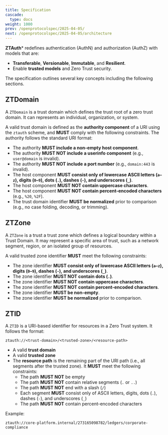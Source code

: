 ```yaml
---
title: Specification
cascade:
  type: docs
weight: 1000
prev: /openprotocolspec/2025-04-05/
next: /openprotocolspec/2025-04-05/architecture
---
```


**ZTAuth*** redefines authentication (AuthN) and authorization (AuthZ) with models that are:

- **Transferable**, **Versionable**, **Immutable**, and **Resilient**.
- Enable **trusted models** and Zero Trust security.

The specification outlines several key concepts including the following sections.

## ZTDomain

A `ZTDomain` is a trust domain which defines the trust root of a zero trust domain. It can represents an individual, organization, or system.

A valid trust domain is defined as the **authority component** of a URI using the `ztauth` scheme, and **MUST** comply with the following constraints. The authority follows the standard URI format:

- The authority **MUST include a non-empty host component**.
- The authority **MUST NOT include a userinfo component** (e.g., `user@domain` is invalid).
- The authority **MUST NOT include a port number** (e.g., `domain:443` is invalid).
- The host component **MUST consist only of lowercase ASCII letters (`a–z`), digits (`0–9`), dots (`.`), dashes (`-`), and underscores (`_`)**.
- The host component **MUST NOT contain uppercase characters**.
- The host component **MUST NOT contain percent-encoded characters** (e.g., `%20`, `%2F`).
- The trust domain identifier **MUST be normalized** prior to comparison (e.g., no case folding, decoding, or trimming).

## ZTZone

A `ZTZone` is a trust a trust zone which defines a logical boundary within a Trust Domain. It may represent a specific area of trust, such as a network segment, region, or an isolated group of resources.

A valid trusted zone identifier **MUST** meet the following constraints:

- The zone identifier **MUST consist only of lowercase ASCII letters (`a–z`), digits (`0–9`), dashes (`-`), and underscores (`_`)**.
- The zone identifier **MUST NOT contain dots (`.`)**.
- The zone identifier **MUST NOT contain uppercase characters**.
- The zone identifier **MUST NOT contain percent-encoded characters**.
- The zone identifier **MUST be non-empty**.
- The zone identifier **MUST be normalized** prior to comparison.

## ZTID

A `ZTID` is a URI-based identifier for resources in a Zero Trust system. It follows the format:

```plaintext
ztauth://<trust-domain>/<trusted-zone>/<resource-path>
```

- A valid **trust domain**
- A valid **trusted zone**
- The **resource path** is the remaining part of the URI path (i.e., all segments after the trusted zone). It **MUST** meet the following constraints:
  - The path **MUST NOT** be empty
  - The path **MUST NOT** contain relative segments (`.` or `..`)
  - The path **MUST NOT** end with a slash (`/`)
  - Each segment **MUST** consist only of ASCII letters, digits, dots (`.`), dashes (`-`), and underscores (`_`)
  - The path **MUST NOT** contain percent-encoded characters

Example:

```plaintext
ztauth://core-platform.internal/273165098782/ledgers/corporate-compliance
```
